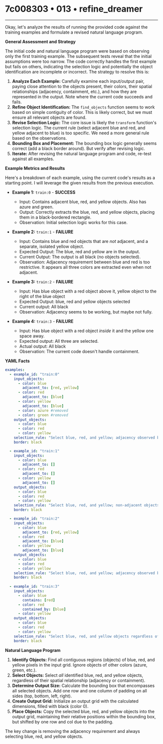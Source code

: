 # 7c008303 • 013 • refine_dreamer

---
Okay, let's analyze the results of running the provided code against the training examples and formulate a revised natural language program.

**General Assessment and Strategy**

The initial code and natural language program were based on observing only the first training example.  The subsequent tests reveal that the initial assumptions were too narrow. The code correctly handles the first example but fails on others, indicating the selection logic and potentially the object identification are incomplete or incorrect.  The strategy to resolve this is:

1. **Analyze Each Example:** Carefully examine each input/output pair, paying close attention to the objects present, their colors, their spatial relationships (adjacency, containment, etc.), and how they are represented in the output. Note where the current code succeeds and fails.
2. **Refine Object Identification:** The `find_objects` function seems to work based on simple contiguity of color.  This is likely correct, but we must ensure all relevant objects are found.
3. **Revise Selection Logic:** The core issue is likely the `transform` function's selection logic. The current rule (select adjacent blue and red, and yellow adjacent to blue) is too specific. We need a more general rule based on the observations.
4. **Bounding Box and Placement:** The bounding box logic generally seems correct (add a black border around). But verify after revising logic.
5. **Iterate:** After revising the natural language program and code, re-test against all examples.

**Example Metrics and Results**

Here's a breakdown of each example, using the current code's results as a starting point. I will leverage the given results from the previous execution.

*   **Example 1:** `train:0` - **SUCCESS**
    *   Input: Contains adjacent blue, red, and yellow objects. Also has azure and green.
    *   Output: Correctly extracts the blue, red, and yellow objects, placing them in a black-bordered rectangle.
    * Observation: Initial selection logic works for this case.

*   **Example 2:** `train:1` - **FAILURE**
    * Input: Contains blue and red objects that are *not* adjacent, and a separate, isolated yellow object.
    * Expected Output: The blue, red and yellow are in the output.
    * Current Output: The output is all black (no objects selected).
    * Observation: Adjacency requirement between blue and red is too restrictive. It appears all three colors are extracted even when not adjacent.

* **Example 3:** `train:2` - **FAILURE**
    * Input: Has blue object with a red object above it, yellow object to the right of the blue object
    * Expected Output: blue, red and yellow objects selected
    * Current output: All black
    * Observation: Adjacency seems to be working, but maybe not fully.

* **Example 4:** `train:3` - **FAILURE**
    * Input: Has blue object with a red object *inside* it and the yellow one space away.
    * Expected output: All three are selected.
    * Actual output: All black
    * Observation: The current code doesn't handle containment.

**YAML Facts**

```yaml
examples:
  - example_id: "train:0"
    input_objects:
      - color: blue
        adjacent_to: [red, yellow]
      - color: red
        adjacent_to: [blue]
      - color: yellow
        adjacent_to: [blue]
      - color: azure #removed
      - color: green #removed
    output_objects:
      - color: blue
      - color: red
      - color: yellow
    selection_rule: "Select blue, red, and yellow; adjacency observed but not required for selection in all examples."
    border: black

  - example_id: "train:1"
    input_objects:
      - color: blue
        adjacent_to: []
      - color: red
        adjacent_to: []
      - color: yellow
        adjacent_to: []
    output_objects:
      - color: blue
      - color: red
      - color: yellow
    selection_rule: "Select blue, red, and yellow; non-adjacent objects are also selected."
    border: black

  - example_id: "train:2"
    input_objects:
      - color: blue
        adjacent_to: [red, yellow]
      - color: red
        adjacent_to: [blue]
      - color: yellow
        adjacent_to: [blue]
    output_objects:
      - color: blue
      - color: red
      - color: yellow
    selection_rule: "Select blue, red, and yellow; adjacency observed but not required for selection in all examples."
    border: black
    
  - example_id: "train:3"
    input_objects:
      - color: blue
        contains: [red]
      - color: red
        contained_by: [blue]
      - color: yellow
    output_objects:
      - color: blue
      - color: red
      - color: yellow
    selection_rule: "Select blue, red, and yellow objects regardless of adjacency or containment."
    border: black
```

**Natural Language Program**

1.  **Identify Objects:** Find all contiguous regions (objects) of blue, red, and yellow pixels in the input grid. Ignore objects of other colors (azure, green, etc.).
2.  **Select Objects:** Select *all* identified blue, red, and yellow objects, regardless of their spatial relationship (adjacency or containment).
3.  **Determine Output Size:** Calculate the bounding box that encompasses all selected objects. Add one row and one column of padding on all sides (top, bottom, left, right).
4.  **Create Output Grid:** Initialize an output grid with the calculated dimensions, filled with black (color 0).
5.  **Place Objects:** Copy the selected blue, red, and yellow objects into the output grid, maintaining their relative positions within the bounding box, but shifted by one row and col due to the padding.

The key change is removing the adjacency requirement and always selecting blue, red, and yellow objects.

